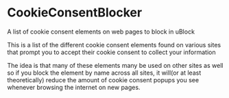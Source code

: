 # CookieConsentBlocker
A list of cookie consent elements on web pages to block in uBlock

This is a list of the different cookie consent elements found on various sites that prompt you to accept their cookie consent to collect your information

The idea is that many of these elements many be used on other sites as well so if you block the element by name across all sites, it will(or at least theoretically) reduce the amount of cookie consent popups you see whenever browsing the internet on new pages.
